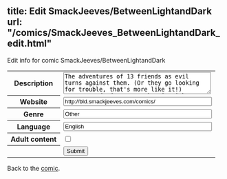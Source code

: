 title: Edit SmackJeeves/BetweenLightandDark
url: "/comics/SmackJeeves_BetweenLightandDark_edit.html"
---
Edit info for comic SmackJeeves/BetweenLightandDark

<form name="comic" action="http://gaepostmail.appspot.com/comic/" method="post">
<table class="comicinfo">
<tr>
<th>Description</th><td><textarea name="description" cols="40" rows="3">The adventures of 13 friends as evil turns against them. (Or they go looking for trouble, that's more like it!) Fantasy and adventure webcomic with some humor and romance in the middle. Updates every Sunday and Wednesday. PG-13 due to language here and there and some themes. There are also short comics updating every Tuesday here -&gt; http://bldshortcomics.smackjeeves.com It is not mandatory to read those to know important things in this, but some strips are intended to be connected to the story!</textarea></td>
</tr>
<tr>
<th>Website</th><td><input type="text" name="url" value="http://bld.smackjeeves.com/comics/" size="40"/></td>
</tr>
<tr>
<th>Genre</th><td><input type="text" name="genre" value="Other" size="40"/></td>
</tr>
<tr>
<th>Language</th><td><input type="text" name="language" value="English" size="40"/></td>
</tr>
<tr>
<th>Adult content</th><td><input type="checkbox" name="adult" value="adult" /></td>
</tr>
<tr>
<th></th><td>
<input type="hidden" name="comic" value="SmackJeeves_BetweenLightandDark" />
<input type="submit" name="submit" value="Submit" />
</td>
</tr>
</table>
</form>

Back to the [comic](SmackJeeves_BetweenLightandDark.html).
